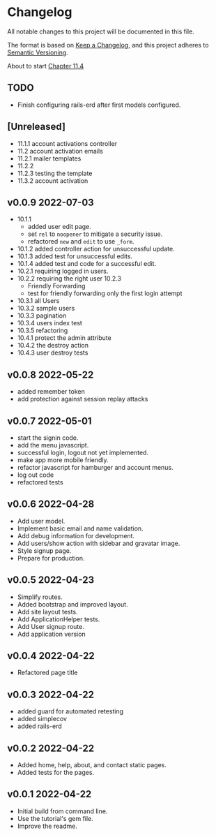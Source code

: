 # Changelog

All notable changes to this project will be documented in this file.

The format is based on [Keep a Changelog](https://keepachangelog.com/en/1.0.0/),
and this project adheres to [Semantic Versioning](https://semver.org/spec/v2.0.0.html).

About to start [Chapter 11.4](https://www.learnenough.com/ruby-on-rails-7th-edition-tutorial/account_activation#sec-activation_email_in_production)

## TODO

- Finish configuring rails-erd after first models configured.

## [Unreleased]

- 11.1.1 account activations controller
- 11.2 account activation emails
- 11.2.1 mailer templates
- 11.2.2
- 11.2.3 testing the template
- 11.3.2 account activation

## v0.0.9 2022-07-03

- 10.1.1
  - added user edit page.
  - set `rel` to `noopener` to mitigate a security issue.
  - refactored `new` and `edit` to use `_form`.
- 10.1.2 added controller action for unsuccessful update.
- 10.1.3 added test for unsuccessful edits.
- 10.1.4 added test and code for a successful edit.
- 10.2.1 requiring logged in users.
- 10.2.2 requiring the right user
  10.2.3
  - Friendly Forwarding
  - test for friendly forwarding only the first login attempt
- 10.3.1 all Users
- 10.3.2 sample users
- 10.3.3 pagination
- 10.3.4 users index test
- 10.3.5 refactoring
- 10.4.1 protect the admin attribute
- 10.4.2 the destroy action
- 10.4.3 user destroy tests

## v0.0.8 2022-05-22

- added remember token
- add protection against session replay attacks

## v0.0.7 2022-05-01

- start the signin code.
- add the menu javascript.
- successful login, logout not yet implemented.
- make app more mobile friendly.
- refactor javascript for hamburger and account menus.
- log out code
- refactored tests

## v0.0.6 2022-04-28

- Add user model.
- Implement basic email and name validation.
- Add debug information for development.
- Add users/show action with sidebar and gravatar image.
- Style signup page.
- Prepare for production.

## v0.0.5 2022-04-23

- Simplify routes.
- Added bootstrap and improved layout.
- Add site layout tests.
- Add ApplicationHelper tests.
- Add User signup route.
- Add application version

## v0.0.4 2022-04-22

- Refactored page title

## v0.0.3 2022-04-22

- added guard for automated retesting
- added simplecov
- added rails-erd

## v0.0.2 2022-04-22

- Added home, help, about, and contact static pages.
- Added tests for the pages.

## v0.0.1 2022-04-22

- Initial build from command line.
- Use the tutorial's gem file.
- Improve the readme.
